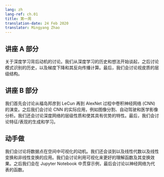 ```yaml
---
lang: zh
lang-ref: ch.01
title: 第一周
translation-date: 24 Feb 2020
translator: Mingyang Zhao
---
```


## 讲座 A 部分

关于深度学习背后动机的讨论。我们从深度学习的历史和想法开始谈起，之后讨论模式识别的历史，以及梯度下降和其反向传播计算。最后，我们会讨论视皮质的层级结构。

## 讲座 B 部分

我们首先会讨论从福岛邦彦到 LeCun 再到 AlexNet 过程中卷积神经网络 (CNN) 的演变。之后我们会讨论 CNN 的实际应用，例如图像分割、自动驾驶和医学影像分析。我们还会讨论深度网络的层级性质和使其具有优势的特性。最后，我们会讨论特征/表现的生成和学习。

## 动手做

我们会讨论将数据点在空间中可视化的动机。我们还会谈到以及线性代数以及线性变换和非线性变换的应用。我们会讨论利用可视化来更好的理解函数及其变换效果。之后我们会在 Jupyter Notebook 中贯穿示例，最后会讨论以神经网络为代表的函数。